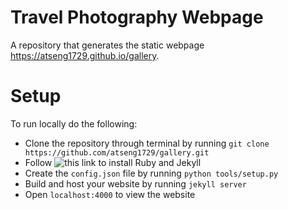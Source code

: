 # Travel Photography Webpage
A repository that generates the static webpage https://atseng1729.github.io/gallery.

# Setup
To run locally do the following:
- Clone the repository through terminal by running
`git clone https://github.com/atseng1729/gallery.git`
- Follow ![this](https://help.github.com/en/github/working-with-github-pages/testing-your-github-pages-site-locally-with-jekyll) link to install Ruby and Jekyll
- Create the `config.json` file by running `python tools/setup.py`
- Build and host your website by running `jekyll server`
- Open `localhost:4000` to view the website
